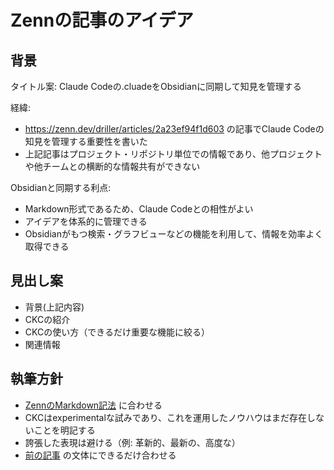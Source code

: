 # Zennの記事のアイデア

## 背景

タイトル案: Claude Codeの.cluadeをObsidianに同期して知見を管理する

経緯:

- https://zenn.dev/driller/articles/2a23ef94f1d603 の記事でClaude Codeの知見を管理する重要性を書いた
- 上記記事はプロジェクト・リポジトリ単位での情報であり、他プロジェクトや他チームとの横断的な情報共有ができない

Obsidianと同期する利点:

- Markdown形式であるため、Claude Codeとの相性がよい
- アイデアを体系的に管理できる
- Obsidianがもつ検索・グラフビューなどの機能を利用して、情報を効率よく取得できる

## 見出し案

- 背景(上記内容)
- CKCの紹介
- CKCの使い方（できるだけ重要な機能に絞る）
- 関連情報

## 執筆方針

- [ZennのMarkdown記法](https://zenn.dev/zenn/articles/markdown-guide) に合わせる
- CKCはexperimentalな試みであり、これを運用したノウハウはまだ存在しないことを明記する
- 誇張した表現は避ける（例: 革新的、最新の、高度な）
- [前の記事](https://zenn.dev/driller/articles/2a23ef94f1d603) の文体にできるだけ合わせる